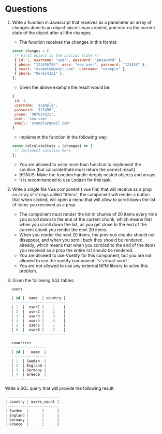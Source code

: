 # Questions

1. Write a function in Javascript that receives as a parameter an array of changes done to an object since it was created, and returns the current state of the object after all the changes.

   - The function receives the changes in this format:

   ```js
   const changes = [
   	/* First object is the initial state */
   	{ id: 1, username: "user", password: "password" },
   	{ phone: "123456789", user: "new user", password: "123456" },
   	{ email: "example@gmail.com", username: "example" },
   	{ phone: "987654321" },
   ];
   ```

   - Given the above example the result would be:

   ```js
   {
   	id: 1,
   	username: 'example',
   	password: '123456',
   	phone: '987654321',
   	user: 'new user',
   	email: 'example@gmail.com'
   }
   ```

   - Implement the function in the following way:

   ```js
   const calculateState = (changes) => {
   	// Implement solution here
   };
   ```

   - You are allowed to write more than function to implement the solution (but calculateState must return the correct result)
   - BONUS: Make the function handle deeply nested objects and arrays.
   - It is recommended to use Lodash for this task.

2. Write a single file Vue component (.vue file) that will receive as a prop an array of strings called "items", the component will render a button that when clicked, will open a menu that will allow to scroll down the list of items you received as a prop.

   - The component must render the list in chunks of 20 items every time you scroll down to the end of the current chunk, which means that when you scroll down the list, as you get close to the end of the current chunk you render the next 20 items.
   - When you render the next 20 items, the previous chunks should not disappear, and when you scroll back they should be rendered already, which means that when you scrolled to the end of the items you received as a prop the entire list should be rendered.
   - You are allowed to use Vuetify for this component, but you are not allowed to use the vuetify component: 'v-virtual-scroll'.
   - You are not allowed to use any external NPM library to solve this problem.

3. Given the following SQL tables:

```sql
   users
   -------------------------
   | id	|  name  | country |
   -------------------------
   | 1	|  user1 | 	  1	   |
   | 2	|  user2 | 	  2	   |
   | 3	|  user3 |    3	   |
   | 4	|  user4 |    4	   |
   | 5	|  user5 |    1	   |
   | 6	|  user6 |    2	   |
   -------------------------

   countries
   ----------------
   | id	|   name  |
   ----------------
   | 1	| Sweden  |
   | 2	| England |
   | 3	| Germany |
   | 4	| Greece  |
   ----------------
```

Write a SQL query that will provide the following result:

```sql
-------------------------
| country | users_count |
-------------------------
| Sweden  |   	 2 	    |
| England |   	 2 	    |
| Germany |   	 1 	    |
| Greece  |   	 1 	    |
-------------------------
```
